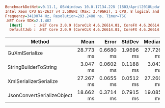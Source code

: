 ``` ini

BenchmarkDotNet=v0.11.1, OS=Windows 10.0.17134.228 (1803/April2018Update/Redstone4)
Intel Xeon CPU E5-2637 v4 3.50GHz (Max: 3.49GHz), 1 CPU, 8 logical and 4 physical cores
Frequency=3410074 Hz, Resolution=293.2488 ns, Timer=TSC
.NET Core SDK=2.1.402
  [Host]     : .NET Core 2.0.9 (CoreCLR 4.6.26614.01, CoreFX 4.6.26614.01), 64bit RyuJIT
  DefaultJob : .NET Core 2.0.9 (CoreCLR 4.6.26614.01, CoreFX 4.6.26614.01), 64bit RyuJIT


```
|                     Method |      Mean |     Error |    StdDev |    Median | Scaled | ScaledSD |     Gen 0 |    Gen 1 |    Gen 2 | Allocated |
|--------------------------- |----------:|----------:|----------:|----------:|-------:|---------:|----------:|---------:|---------:|----------:|
|             GuXmlSerialize | 28.773 ms | 0.6680 ms | 1.9696 ms | 27.726 ms |   1.00 |     0.00 | 1125.0000 | 125.0000 | 125.0000 |  10.65 MB |
|      StringBuilderToString |  3.047 ms | 0.0602 ms | 0.1188 ms |  3.043 ms |   0.11 |     0.01 |  195.3125 | 195.3125 | 195.3125 |   4.56 MB |
|     XmlSerializerSerialize | 27.267 ms | 0.0655 ms | 0.0512 ms | 27.260 ms |   0.95 |     0.06 | 1437.5000 | 750.0000 | 218.7500 |  11.42 MB |
| JsonConvertSerializeObject | 18.662 ms | 0.3714 ms | 0.7915 ms | 19.085 ms |   0.65 |     0.05 |  562.5000 | 250.0000 |        - |   4.55 MB |
